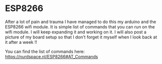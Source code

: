 # ESP8266
After a lot of pain and trauma I have managed to do this my arduino and the ESP8266 wifi module. It is simple list of commands that you can run on the wifi module. I will keep expanding it and working on it. I will also post a picture of my board setup so that I don't forget it myself when I look back at it after a week !!

You can find the list of commands here: https://nurdspace.nl/ESP8266#AT_Commands
